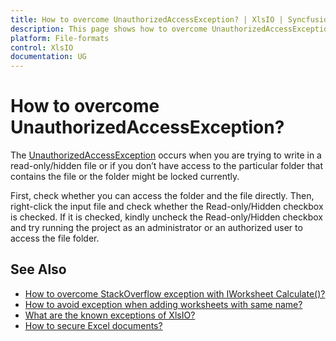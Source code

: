```yaml
---
title: How to overcome UnauthorizedAccessException? | XlsIO | Syncfusion
description: This page shows how to overcome UnauthorizedAccessException using Syncfusion .NET Excel library (XlsIO).
platform: File-formats
control: XlsIO
documentation: UG
---
```


# How to overcome UnauthorizedAccessException?

The [UnauthorizedAccessException](https://docs.microsoft.com/en-us/dotnet/api/system.unauthorizedaccessexception?view=netcore-3.1) occurs when you are trying to write in a read-only/hidden file or if you don’t have access to the particular folder that contains the file or the folder might be locked currently. 

First, check whether you can access the folder and the file directly. Then, right-click the input file and check whether the Read-only/Hidden checkbox is checked. If it is checked, kindly uncheck the Read-only/Hidden checkbox and try running the project as an administrator or an authorized user to access the file folder.

## See Also

* [How to overcome StackOverflow exception with IWorksheet Calculate()?](https://help.syncfusion.com/file-formats/xlsio/faqs/how-to-overcome-stackoverflow-exception-with-iworksheet-calculate())
* [How to avoid exception when adding worksheets with same name?](https://help.syncfusion.com/file-formats/xlsio/faqs/how-to-avoid-exception-when-adding-worksheets-with-same-name)
* [What are the known exceptions of XlsIO?](https://help.syncfusion.com/file-formats/xlsio/known-exceptions)
* [How to secure Excel documents?](https://help.syncfusion.com/file-formats/xlsio/security)
